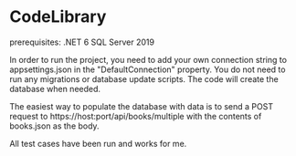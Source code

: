 # CodeLibrary

prerequisites: 
.NET 6
SQL Server 2019

In order to run the project, you need to add your own connection string to appsettings.json in the "DefaultConnection" property.
You do not need to run any migrations or database update scripts. The code will create the database when needed.

The easiest way to populate the database with data is to send a POST request to https://host:port/api/books/multiple with the contents of books.json as the body. 

All test cases have been run and works for me. 
